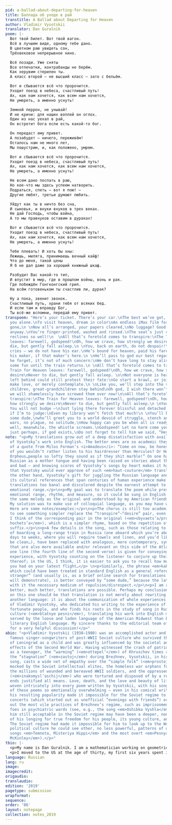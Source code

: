 ```yaml
---
pid: a-ballad-about-departing-for-heaven
title: Баллада об уходе в рай
transtitle: A Ballad about Departing for Heaven
author: Vladimir Vysotskii
translator: Dan Guralnik
poem: |-
  Вот твой билет. Вот твой вагон.
  Всё в лучшем виде, одному тебе дано.
  В цветном раю увидеть сон,
  Трёхвековое непрерывное кино.

  Всё позади. Уже сняты
  Все отпечатки, контрабанды не берём.
  Как херувим стерилен ты.
  А класс второй — не высший класс — зато с бельём.

  Вот и сбывается всё что пророчится.
  Уходит поезд в небеса, счастливый путь!
  Ах, как нам хочется, как всем нам хочется,
  Не умереть, а именно уснуть!

  Земной перрон, не унывай!
  И не кричи: для наших воплей он оглох.
  Один из нас уехал в рай,
  Он встретит бога если есть какой-то бог.

  Он передаст ему привет.
  А позабудет — ничего, переживём!
  Осталось нам не много лет,
  Мы пошустрим, и, как положено, умрем.

  Вот и сбывается всё что пророчится.
  Уходит поезд в небеса, счастливый путь!
  Ах, как нам хочется, как всем нам хочется,
  Не умереть, а именно уснуть!

  Не всем дано поспать в раю,
  Но кое-что мы здесь успеем натворить.
  Подраться, спеть — вот я пою! —
  Другие любят, третьи думают любить.

  Уйдут как ты в ничто без сна,
  И сыновья, и внуки внуков в трех веках.
  Не дай Господь, чтобы война,
  А то мы правнуков оставим в дураках!

  Вот и сбывается всё что пророчится.
  Уходит поезд в небеса, счастливый путь!
  Ах, как нам хочется, как всем нам хочется,
  Не умереть, а именно уснуть!

  Тебе плевать! И хоть бы хны:
  Лежишь, миляга, принимаешь вечный кайф!
  Что до меня, такой цены
  Я б не дал даже за хороший книжный шкаф.

  Разбудит Вас какой-то тип,
  И впустит в мир, где в прошлом войны, вонь и рак.
  Где побеждён Гонгконгский грип.
  На всём готовеньком ты счастлив ли, дурак?

  Ну а пока, звенит звонок.
  Счастливый путь, храни тебя от всяких бед.
  И если там и вправду Бог,
  Ты всё-же вспомни, передай ему привет.
transpoem: "Here’s your ticket. There’s your car.\nThe best we’ve got, it’s all for
  you alone.\nTo visit heaven, dream in color\nAn endless iMax film for when you’re
  gone…\n \nNow all’s arranged, your papers cleared,\nNo luggage? Good! We take none
  anyway.\nYou’re finger-printed, washed and rinsed.\nThe seat’s just coach, but it
  reclines so well!\n  \nAll that’s foretold comes to transpire:\nThe Train for Heaven
  leaves: farewell, godspeed!\nOh, how we crave, how strongly we desire\nNever to
  die, but gently fall asleep.\n \nYou, back on earth, do not despair!\nAnd save your
  cries — we do not have his ear.\nHe’s bound for heaven, paid his fare,\nHe’ll meet
  his maker, if that maker’s here.\n \nHe’ll pass to god our best regards;\nShould
  he forget, it’s not of much concern:\nWe don’t have long to stay alive;\nWe'll have
  some fun until the train returns.\n \nAll that’s foretold comes to transpire:\nThe
  Train for Heaven leaves: farewell, godspeed!\nOh, how we crave, how strongly we
  desire\nNever to die, but gently fall asleep. \n\nNot everyone is heaven-bound.\nThose
  left behind could still protest their fate:\nGo start a brawl, or join my song,\nPerhaps
  make love, or merely contemplate.\n \nLike you, we’ll step into the void,\nAs our
  children, great-grandchildren stay behind\nOh god, I wish there won’t be wars\nOr
  we will shamelessly have screwed them over now!\n\nAll that’s foretold comes to
  transpire:\nThe Train for Heaven leaves: farewell, godspeed!\nOh, how we crave,
  how strongly we desire\nNever to die, but gently fall asleep.\n \nYou do not care!
  You will not budge –\nJust lying there forever blissful and detached.\nYou’ve overpaid,
  if I’m to judge:\nEven my library won’t fetch that much!\n \nYou’ll be awoken by
  some dude,\nwho’ll greet you to a world devoid of struggle, stench and dread. \nNo
  wars, no plague, no solitude,\nHow happy can you be when all is ready-made?\n\nAh
  well, meanwhile, the whistle screams.\nGodspeed! Let no harm come your way.\nAnd,
  just perhaps, if god exists,\nDo not forget to tell him we said, “Hey!”"
note: "<p>My translations grow out of a deep dissatisfaction with available translations
  of Vysotsky’s work into English. The better ones are so academic they remind me
  of a quote from Milos Forman’s <i>Amadeus</i>: “Come on now, be honest! Which one
  of you wouldn’t rather listen to his hairdresser than Hercules? Or Horatius, or
  Orpheus…people so lofty they sound as if they shit marble!” On one hand, knowing
  Russian as a mother tongue and having been raised on stories about the USSR — good
  and bad — and knowing scores of Vysotsky’s songs by heart makes it hard to believe
  that Vysotsky would ever approve of such <em>haut-couture</em> translations. On
  the other hand, Vysotsky’s gift for juggling the Russian language and harnessing
  its cultural references that span centuries of human experience make most fan-made
  translations too banal and discolored despite the earnest attempt to convey his
  emotional range.</p>\n<p>My goal was to translate the poem while preserving its
  emotional range, rhythm, and measure, so it could be sung in English as a song to
  the same melody as the original and understood by my American friends and family.
  My solution was to make use of colloquial language, as you may have well noticed.
  Here are some notes/examples:</p>\n<p>The chorus is still too academic. I’d love
  to see something simpler replace the “transpire”–“desire” pair, even more so when
  I think of the corresponding pair in the original (<em>sbyvaets’a/prorochits’a –
  hochets’a</em>), which is a simpler rhyme, based on the repetition of a ubiquitous
  suffix.</p>\n<p>A few details in the song, such as those relating to the experience
  of boarding a long-range train in Russia (one aboard which you’re about to spend
  days to weeks, where you will require towels and linen, and you’d like those to
  be clean…), have been replaced with analogous, more contemporary, symbols of comfort
  that are also more available and/or relevant on this side of the Atlantic. Just
  one line (the fourth line of the second verse) is given for conveying the train
  experience, with Vysotsky counting on the listener to conjure up their own memories
  thereof; in the US, I think, it is easier to ask you to recall how much leg room
  you had on your latest flight…</p> \n<p>Similarly, the phrase <em>kakoj-to tip</em>,
  which could have been treated in standard English as a general reference to “some
  stranger” (and usually is, as a brief online search for translations of this song
  will demonstrate), is better conveyed by “some dude,” because the latter does carry
  with it the necessary modicum of repulsion/disrespect.</p>\n<p>I am certain that
  better, much better, translations are possible. Perhaps my conclusion from working
  on this one should be that translation is not merely about rewriting sentences in
  another language: it is about the communication of whole experiences. In the case
  of Vladimir Vysotsky, who dedicated his writing to the experience of life by less
  fortunate people, and who finds his roots in the study of song in Russian criminal
  culture (<em>blatnye pesni</em>), translating his work into English may be better
  served by the loose and laden language of the American Midwest than by the standard,
  literary English language. My sincere thanks to the editorial team of <em>DoubleSpeak</em>
  for a very helpful discussion!</p>"
abio: "<p>Vladimir Vysotskii (1938–1980) was an accomplished actor and one of the
  famous singer-songwriters of post-WWII Soviet culture who survived the blockade
  of Leningrad as a child and was greatly influenced by the societal and cultural
  effects of the Second World War. Having witnessed the crash of patriotic Stalinism
  as a teenager, the “warming” (<em>ottepel’</em>) of Khruschev times and finally,
  the “stagnation” (<em>zastoj</em>) during Brezhnev, Vysotskii, in his poetry and
  song, casts a wide net of empathy over the “simple folk” (<em>prostoj narod</em>)
  mocked by the Soviet intellectual elites, the homeless war orphans forced into crime,
  the millions of wounded and bereaved WWII soldiers, and the oppressed non-conformists
  (<em>inakomysl’aschij</em>) who were tortured and disposed of by a regime whose
  ends justified all means. Love, death, and the love and beauty of life are themes
  woven intricately into every poem written by Vysotskii, with his song renditions
  of these poems so emotionally overwhelming – even in his comical writing – that
  his resulting popularity made it impossible for the Soviet regime to suppress his
  concerts (which started out as unofficial “evenings with friends”) or even his calling
  out the most vile practices of Brezhnev’s regime, such as imprisonment of political
  foes in psychiatric wards (see, e.g., the song <em>Oshibka Vyshla</em>). What made
  him still acceptable in the Soviet regime may have been a deeper, non-trivial side
  of his longing for true freedom for his people, its young culture, and its ideals.
  The Soviet regime had made it impossible for him to look up to the West, in whose
  political culture he could see other, no less powerful, patterns of oppression (see
  songs <em>Temnota, Misteriya Hippi</em> and the most overt <em>Pesnya o mistere
  McKinley</em>).</p>"
tbio: |-
  <p>My name is Dan Guralnik. I am a mathematician working on geometric/topological methods for knowledge representation at Kod*Lab (Penn ESE) and am with Robert Ghrist’s group at the department of mathematics. I was born in Israel in 1975, raised by my Russian-Jewish parents, who introduced me to Vysotskii when I was about nine (or was it ten?) years old. He was a hero to them.</p>
  <p>I moved to the US at the age of thirty, my first six years spent in the “Bible Belt” (specifically Vanderbilt and the University of Oklahoma), where I learned many new things about English. This weekend is yet another anniversary of my dad’s passing (11/17/1939–10/20/2001) of lung cancer. Like every cool dude in his days (Vladimir Vysotskii included), Dad used to smoke a lot. The song I’ve attempted to translate here is the song I played for the small gathering at his funeral – a song celebrating life in what seems a singularly Russian way, painting heaven as the best of all worlds, save one: ours.</p>
language: Russian
lang: ru
image: 
imagecredit: 
origaudio: 
translaudio: 
edition: '2019'
pagetype: submission
wrapformat: 
sequence: 
order: '06'
layout: notepage
collection: notes_2019
---
```

